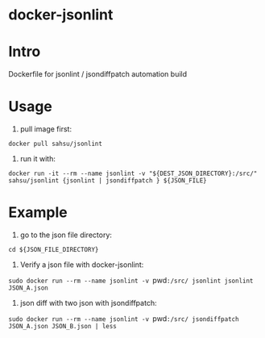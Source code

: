 # docker-jsonlint

# Intro
 Dockerfile for jsonlint / jsondiffpatch automation build

# Usage
 1. pull image first:

 `docker pull sahsu/jsonlint`

 1. run it with:

 `docker run -it --rm --name jsonlint -v "${DEST_JSON_DIRECTORY}:/src/" sahsu/jsonlint {jsonlint | jsondiffpatch } ${JSON_FILE}`

# Example

 1. go to the json file directory:

 `cd ${JSON_FILE_DIRECTORY}`
 
 1. Verify a json file with docker-jsonlint:

 `sudo docker run --rm --name jsonlint -v `pwd`:/src/ jsonlint jsonlint JSON_A.json`

 1. json diff with two json with jsondiffpatch:

 `sudo docker run --rm --name jsonlint -v `pwd`:/src/ jsondiffpatch JSON_A.json JSON_B.json | less`
